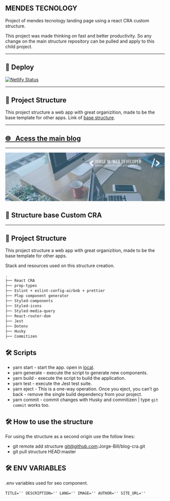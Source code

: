 ## MENDES TECNOLOGY

Project of mendes tecnology landing page using a react CRA custom structure.

This project was made thinking on fast and better productivity. So any change on the main structure repository can be pulled and apply to this child project.

---

## 💫 Deploy

[![Netlify Status](https://api.netlify.com/api/v1/badges/4649d379-760f-4e2e-a11d-df09216e019b/deploy-status)](https://app.netlify.com/sites/landing-mendestech/deploys)

---

## 🚀 Project Structure

This project structure a web app with great organizition, made to be the base template for other apps. Link of [base structure](https://github.com/Jorge-Bill/blog-cra).

---

## <a href="https://jorgemendes.com.br/"> 🌐 &nbsp; Acess the main blog </a>

---

<p align="center">
  <a href="https://jorgemendes.com.br/">
    <img src="https://github.com/Jorge-Bill/blog/blob/master/src/images/jorge_banner.png?raw=true">
  </a>
</p>

 ## 👾 Structure base Custom CRA

---
## 🚀 Project Structure

This project structure a web app with great organizition, made to be the base template for other apps.

Stack and resources used on this structure creation.

    .
    ├── React CRA
    ├── prop-types
    ├── Eslint + eslint-config-airbnb + prettier
    ├── Plop component generator
    ├── Styled-components
    ├── Styled-icons
    ├── Styled-media-query
    ├── React-router-dom
    ├── Jest
    ├── Dotenv
    ├── Husky
    ├── Commitizen


## 🛠 Scripts

 - yarn start - start the app. open in [local](http://localhost:3000).
 - yarn generate - execute the script to generate new components.
 - yarn build - execute the script to build the application.
 - yarn test - execute the Jest test suite.
 - yarn eject - This is a one-way operation. Once you eject, you can’t go back - remove the single build dependency from your project.
 - yarn commit - commit changes with Husky and commitizen | type `git commit` works too.

## 🛠 How to use the structure

For using the structure as a second origin use the follow lines:
  - git remote add structure git@github.com:Jorge-Bill/blog-cra.git
  - git pull structure HEAD:master


## 🛠 ENV VARIABLES

.env variables used for seo component.

`TITLE=''
DESCRIPTION=''
LANG=''
IMAGE=''
AUTHOR=''
SITE_URL=''`
